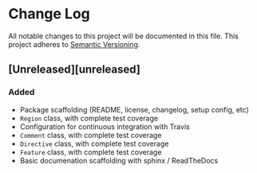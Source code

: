 # Change Log
All notable changes to this project will be documented in this file.
This project adheres to [Semantic Versioning](http://semver.org/).

## [Unreleased][unreleased]
### Added
- Package scaffolding (README, license, changelog, setup config, etc)
- `Region` class, with complete test coverage
- Configuration for continuous integration with Travis
- `Comment` class, with complete test coverage
- `Directive` class, with complete test coverage
- `Feature` class, with complete test coverage
- Basic documenation scaffolding with sphinx / ReadTheDocs
